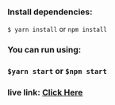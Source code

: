 ### Install dependencies:
`$ yarn install` or `npm install`

### You can run using:

### `$yarn start` or `$npm start`

### live link: <a href="https://ipl-auction-7dbdb.web.app/" target="_blank" style="text-decoration: underline, color: red"> Click Here </a>
